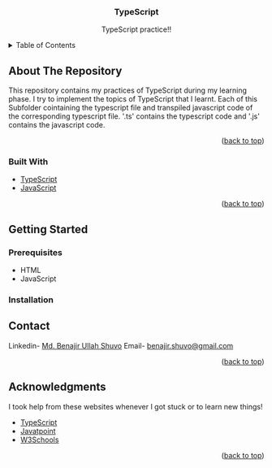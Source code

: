 <br />
<div align="center">
  
    
  </a>

  <h3 align="center">TypeScript</h3>

  <p align="center">
   TypeScript practice!!
    <br />
    
  </p>
</div>



<!-- TABLE OF CONTENTS -->
<details>
  <summary>Table of Contents</summary>
  <ol>
    <li>
      <a href="#about-the-project">About The Repository</a>
      <ul>
        <li><a href="#built-with">Built With</a></li>
      </ul>
    </li>
    <li>
      <a href="#getting-started">Getting Started</a>
      <ul>
        <li><a href="#prerequisites">Prerequisites</a></li>
        <li><a href="#installation">Installation</a></li>
      </ul>
    </li>
    <li><a href="#contact">Contact</a></li>
    <li><a href="#acknowledgments">Acknowledgments</a></li>
  </ol>
</details>



<!-- ABOUT THE Repository -->
## About The Repository 


This repository contains my practices of TypeScript during my learning phase. I try to implement the topics of TypeScript that I learnt. Each of this Subfolder cointaining the typescript file and transpiled javascript code of the corresponding typescript file. '.ts' contains the typescript code and '.js' contains the javascript code. 


<p align="right">(<a href="#top">back to top</a>)</p>



### Built With


* [TypeScript](https://www.typescriptlang.org/)
* [JavaScript](https://www.javascript.com/)


<p align="right">(<a href="#top">back to top</a>)</p>



<!-- GETTING STARTED -->
## Getting Started



### Prerequisites


* HTML
* JavaScript


### Installation













<!-- CONTACT -->
## Contact


Linkedin- [Md. Benajir Ullah Shuvo](https://www.linkedin.com/in/md-benajir-ullah-shuvo-388bb2ab/) 
Email- benajir.shuvo@gmail.com


<p align="right">(<a href="#top">back to top</a>)</p>



<!-- ACKNOWLEDGMENTS -->
## Acknowledgments

I took help from these websites whenever I got stuck or to learn new things!

* [TypeScript](https://www.typescriptlang.org/)
* [Javatpoint](www.javatpoint.com/typescript-tutorial/)
* [W3Schools](https://www.w3schools.com/typescript/index.php)


<p align="right">(<a href="#top">back to top</a>)</p>



<!-- MARKDOWN LINKS & IMAGES -->
<!-- https://www.markdownguide.org/basic-syntax/#reference-style-links -->
[contributors-shield]: https://img.shields.io/github/contributors/othneildrew/Best-README-Template.svg?style=for-the-badge
[contributors-url]: https://github.com/othneildrew/Best-README-Template/graphs/contributors
[forks-shield]: https://img.shields.io/github/forks/othneildrew/Best-README-Template.svg?style=for-the-badge
[forks-url]: https://github.com/othneildrew/Best-README-Template/network/members
[stars-shield]: https://img.shields.io/github/stars/othneildrew/Best-README-Template.svg?style=for-the-badge
[stars-url]: https://github.com/othneildrew/Best-README-Template/stargazers
[issues-shield]: https://img.shields.io/github/issues/othneildrew/Best-README-Template.svg?style=for-the-badge
[issues-url]: https://github.com/othneildrew/Best-README-Template/issues
[license-shield]: https://img.shields.io/github/license/othneildrew/Best-README-Template.svg?style=for-the-badge
[license-url]: https://github.com/othneildrew/Best-README-Template/blob/master/LICENSE.txt
[linkedin-shield]: https://img.shields.io/badge/-LinkedIn-black.svg?style=for-the-badge&logo=linkedin&colorB=555
[linkedin-url]: https://linkedin.com/in/othneildrew
[product-screenshot]: images/screenshot.png